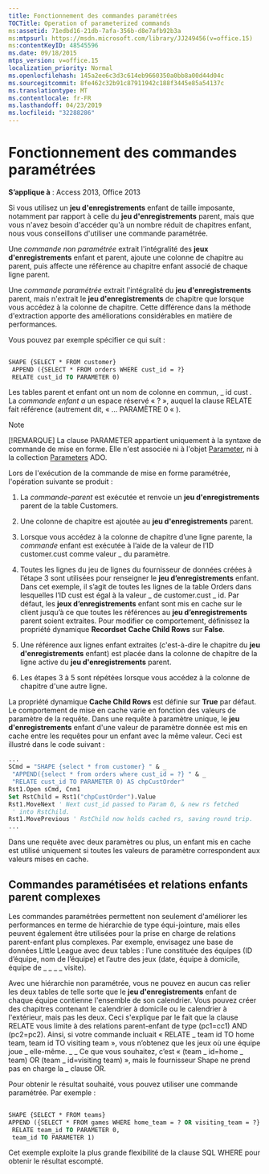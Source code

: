 ```yaml
---
title: Fonctionnement des commandes paramétrées
TOCTitle: Operation of parameterized commands
ms:assetid: 71edbd16-21db-7afa-356b-d8e7afb92b3a
ms:mtpsurl: https://msdn.microsoft.com/library/JJ249456(v=office.15)
ms:contentKeyID: 48545596
ms.date: 09/18/2015
mtps_version: v=office.15
localization_priority: Normal
ms.openlocfilehash: 145a2ee6c3d3c614eb9660350a0bb8a00d44d04c
ms.sourcegitcommit: 8fe462c32b91c87911942c188f3445e85a54137c
ms.translationtype: MT
ms.contentlocale: fr-FR
ms.lasthandoff: 04/23/2019
ms.locfileid: "32288286"
---
```

# <a name="operation-of-parameterized-commands"></a>Fonctionnement des commandes paramétrées

**S’applique à** : Access 2013, Office 2013

Si vous utilisez un **jeu d'enregistrements** enfant de taille imposante, notamment par rapport à celle du **jeu d'enregistrements** parent, mais que vous n'avez besoin d'accéder qu'à un nombre réduit de chapitres enfant, nous vous conseillons d'utiliser une commande paramétrée.

Une *commande non paramétrée* extrait l'intégralité des **jeux d'enregistrements** enfant et parent, ajoute une colonne de chapitre au parent, puis affecte une référence au chapitre enfant associé de chaque ligne parent.

Une *commande paramétrée* extrait l'intégralité du **jeu d'enregistrements** parent, mais n'extrait le **jeu d'enregistrements** de chapitre que lorsque vous accédez à la colonne de chapitre. Cette différence dans la méthode d'extraction apporte des améliorations considérables en matière de performances.

Vous pouvez par exemple spécifier ce qui suit :

```vb 
 
SHAPE {SELECT * FROM customer} 
 APPEND ({SELECT * FROM orders WHERE cust_id = ?} 
 RELATE cust_id TO PARAMETER 0) 
```

Les tables parent et enfant ont un nom de colonne en commun, \_ id cust *.* La *commande enfant a* un espace réservé « ? », auquel la clause RELATE fait référence (autrement dit, « ... PARAMÈTRE 0 « ).

> [!NOTE]
> [!REMARQUE] La clause PARAMETER appartient uniquement à la syntaxe de commande de mise en forme. Elle n'est associée ni à l'objet [Parameter](parameter-object-ado.md), ni à la collection [Parameters](parameters-collection-ado.md) ADO.

Lors de l'exécution de la commande de mise en forme paramétrée, l'opération suivante se produit :

1.  La *commande-parent* est exécutée et renvoie un **jeu d'enregistrements** parent de la table Customers.

2.  Une colonne de chapitre est ajoutée au **jeu d'enregistrements** parent.

3.  Lorsque vous accédez à la colonne de chapitre d’une ligne parente, la *commande* enfant est exécutée à l’aide de la valeur de l’ID customer.cust comme valeur \_ du paramètre.

4.  Toutes les lignes du jeu de lignes du fournisseur de données créées à l’étape 3 sont utilisées pour renseigner le **jeu d’enregistrements** enfant. Dans cet exemple, il s’agit de toutes les lignes de la table Orders dans lesquelles l’ID cust est égal à la valeur \_ de customer.cust \_ id. Par défaut, les **jeux d’enregistrements** enfant sont mis en cache sur le client jusqu’à ce que toutes les références au **jeu d’enregistrements** parent soient extraites. Pour modifier ce comportement, définissez la propriété dynamique **Recordset** [](ado-dynamic-property-index.md)**Cache Child Rows** sur **False**.

5.  Une référence aux lignes enfant extraites (c'est-à-dire le chapitre du **jeu d'enregistrements** enfant) est placée dans la colonne de chapitre de la ligne active du **jeu d'enregistrements** parent.

6.  Les étapes 3 à 5 sont répétées lorsque vous accédez à la colonne de chapitre d'une autre ligne.

La propriété dynamique **Cache Child Rows** est définie sur **True** par défaut. Le comportement de mise en cache varie en fonction des valeurs de paramètre de la requête. Dans une requête à paramètre unique, le **jeu d'enregistrements** enfant d'une valeur de paramètre donnée est mis en cache entre les requêtes pour un enfant avec la même valeur. Ceci est illustré dans le code suivant :

```vb
... 
SCmd = "SHAPE {select * from customer} " & _ 
 "APPEND({select * from orders where cust_id = ?} " & _ 
 "RELATE cust_id TO PARAMETER 0) AS chpCustOrder" 
Rst1.Open sCmd, Cnn1 
Set RstChild = Rst1("chpCustOrder").Value 
Rst1.MoveNext ' Next cust_id passed to Param 0, & new rs fetched 
 ' into RstChild. 
Rst1.MovePrevious ' RstChild now holds cached rs, saving round trip. 
... 
```

Dans une requête avec deux paramètres ou plus, un enfant mis en cache est utilisé uniquement si toutes les valeurs de paramètre correspondent aux valeurs mises en cache.

## <a name="parameterized-commands-and-complex-parent-child-relations"></a>Commandes paramétisées et relations enfants parent complexes

Les commandes paramétrées permettent non seulement d'améliorer les performances en terme de hiérarchie de type équi-jointure, mais elles peuvent également être utilisées pour la prise en charge de relations parent-enfant plus complexes. Par exemple, envisagez une base de données Little League avec deux tables : l’une constituée des équipes (ID d’équipe, nom de l’équipe) et l’autre des jeux (date, équipe à domicile, équipe de \_ \_ \_ \_ visite).

Avec une hiérarchie non paramétrée, vous ne pouvez en aucun cas relier les deux tables de telle sorte que le **jeu d'enregistrements** enfant de chaque équipe contienne l'ensemble de son calendrier. Vous pouvez créer des chapitres contenant le calendrier à domicile ou le calendrier à l'extérieur, mais pas les deux. Ceci s'explique par le fait que la clause RELATE vous limite à des relations parent-enfant de type (pc1=cc1) AND (pc2=pc2). Ainsi, si votre commande incluait « RELATE \_ team id TO home team, team id TO visiting team », vous n’obtenez que les jeux où une équipe joue \_ elle-même. \_ \_ Ce que vous souhaitez, c’est « (team \_ id=home \_ team) OR (team \_ id=visiting team) », mais le fournisseur Shape ne prend pas en charge la \_ clause OR.

Pour obtenir le résultat souhaité, vous pouvez utiliser une commande paramétrée. Par exemple :

```vb 
 
SHAPE {SELECT * FROM teams} 
APPEND ({SELECT * FROM games WHERE home_team = ? OR visiting_team = ?} 
 RELATE team_id TO PARAMETER 0, 
 team_id TO PARAMETER 1) 
```

Cet exemple exploite la plus grande flexibilité de la clause SQL WHERE pour obtenir le résultat escompté.

